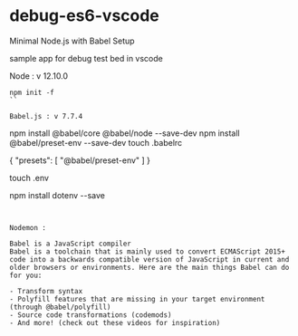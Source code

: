 # debug-es6-vscode

Minimal Node.js with Babel Setup 

sample app for debug test bed in vscode 


Node : v 12.10.0

```
npm init -f
``

Babel.js : v 7.7.4

```
npm install @babel/core @babel/node --save-dev
npm install @babel/preset-env --save-dev
touch .babelrc

{
  "presets": [
    "@babel/preset-env"
  ]
}

touch .env

npm install dotenv --save


```


Nodemon : 

Babel is a JavaScript compiler
Babel is a toolchain that is mainly used to convert ECMAScript 2015+ code into a backwards compatible version of JavaScript in current and older browsers or environments. Here are the main things Babel can do for you:

- Transform syntax
- Polyfill features that are missing in your target environment (through @babel/polyfill)
- Source code transformations (codemods)
- And more! (check out these videos for inspiration)